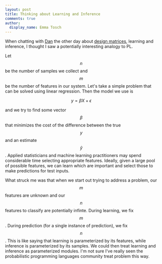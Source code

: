 ```yaml
---
layout: post
title: Thinking about Learning and Inference
comments: true
author:
  display_name: Emma Tosch
---
```


When chatting with [Dan](http://cs.umass.edu/~dbarowy) the other day about [design matrices](https://en.wikipedia.org/wiki/Design_matrix), learning and inference, I thought I saw a potentially interesting analogy to PL.

<!--summary-->

Let $$n$$ be the number of samples we collect and $$m$$ be the number of features in our system. Let's take a simple problem that can be solved using linear regression. Then the model we use is

$$ y = \beta X + \epsilon$$

and we try to find some vector $$\beta$$ that minimizes the cost of the difference between the true $$y$$ and an estimate $$\hat{y}$$. Applied statisticians and machine learning practitioners may spend considerable time selecting appropriate features. Ideally, given a large pool of possible features, we can learn which are important and select those to make predictions for test inputs.

What struck me was that when we start out trying to address a problem, our $$m$$ features are unknown and our $$n$$ features to classify are potentially infinte. During learning, we fix $$m$$. During prediction (for a single instance of prediction), we fix $$n$$. This is like saying that learning is parameterized by its features, while inference is parameterized by its samples. We could then treat learning and inference as parameterized modules. I'm not sure I've really seen the probabilistic programming languages community treat problem this way.
